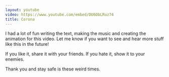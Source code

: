 ```yaml
---
layout: youtube
video: https://www.youtube.com/embed/DU6ObLRuz74
title: Corona
---
```


I had a lot of fun writing the text, making the music and creating the animation for this video. Let me know if you want to see and hear more stuff like this in the future!


If you like it, share it with your friends.
If you hate it, show it to your enemies.


Thank you and stay safe is these weird times.